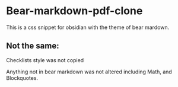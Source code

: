 # Bear-markdown-pdf-clone

This is a css snippet for obsidian with the theme of bear mardown.

## Not the same:

Checklists style was not copied

Anything not in bear markdown was not altered including Math, and Blockquotes.



